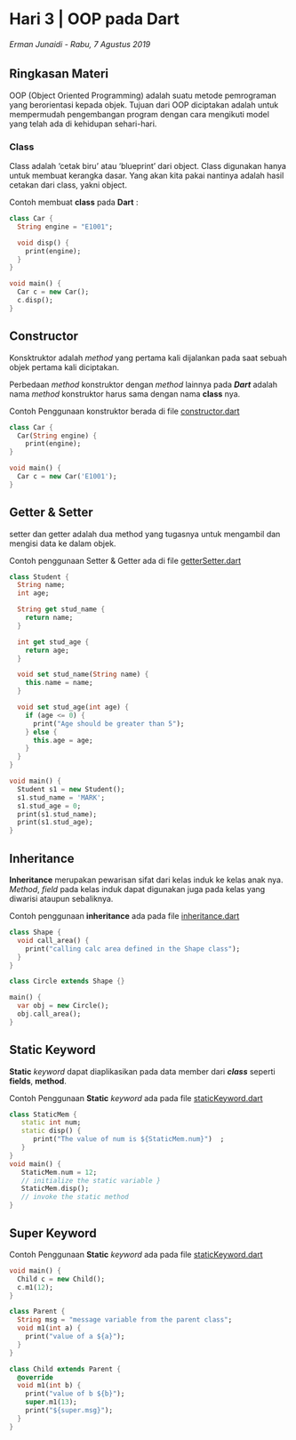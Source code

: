 # Hari 3 | OOP pada Dart

###### Erman Junaidi - Rabu, 7 Agustus 2019

## Ringkasan Materi

OOP (Object Oriented Programming) adalah suatu metode pemrograman yang berorientasi kepada objek. Tujuan dari OOP diciptakan adalah untuk mempermudah pengembangan program dengan cara mengikuti model yang telah ada di kehidupan sehari-hari.

### Class

Class adalah ‘cetak biru’ atau ‘blueprint’ dari object. Class digunakan hanya untuk membuat kerangka dasar. Yang akan kita pakai nantinya adalah hasil cetakan dari class, yakni object.

Contoh membuat **class** pada **Dart** :

```dart
class Car {
  String engine = "E1001";

  void disp() {
    print(engine);
  }
}

void main() {
  Car c = new Car();
  c.disp();
}
```


## Constructor

Konsktruktor adalah _method_ yang pertama kali dijalankan pada saat sebuah objek pertama kali diciptakan.

Perbedaan _method_ konstruktor dengan _method_ lainnya pada **_Dart_** adalah nama _method_ konstruktor harus sama dengan nama **class** nya.

Contoh Penggunaan konstruktor berada di file <a href="constructor.dart" target="blank">constructor.dart</a>

```dart
class Car {
  Car(String engine) {
    print(engine);
}

void main() {
  Car c = new Car('E1001');
}

```


## Getter & Setter

setter dan getter adalah dua method yang tugasnya untuk mengambil dan mengisi data ke dalam objek.

Contoh penggunaan Setter & Getter ada di file <a href="getterSetter.dart">getterSetter.dart</a>

```dart
class Student {
  String name;
  int age;

  String get stud_name {
    return name;
  }

  int get stud_age {
    return age;
  }

  void set stud_name(String name) {
    this.name = name;
  }

  void set stud_age(int age) {
    if (age <= 0) {
      print("Age should be greater than 5");
    } else {
      this.age = age;
    }
  }
}

void main() {
  Student s1 = new Student();
  s1.stud_name = 'MARK';
  s1.stud_age = 0;
  print(s1.stud_name);
  print(s1.stud_age);
}

```


## Inheritance

**Inheritance** merupakan pewarisan sifat dari kelas induk ke kelas anak nya. _Method_, _field_ pada kelas induk dapat digunakan juga pada kelas yang diwarisi ataupun sebaliknya.

Contoh penggunaan **inheritance** ada pada file <a href="inheritance.dart" >inheritance.dart</a>

```dart
class Shape {
  void call_area() {
    print("calling calc area defined in the Shape class");
  }
}

class Circle extends Shape {}

main() {
  var obj = new Circle();
  obj.call_area();
}

```


## Static Keyword

**Static** _keyword_ dapat diaplikasikan pada data member dari **_class_** seperti **fields**, **method**.

Contoh Penggunaan **Static** _keyword_ ada pada file <a href="staticKeyword.dart">staticKeyword.dart</a>

```dart
class StaticMem {
   static int num;
   static disp() {
      print("The value of num is ${StaticMem.num}")  ;
   }
}
void main() {
   StaticMem.num = 12;
   // initialize the static variable }
   StaticMem.disp();
   // invoke the static method
}
```

## Super Keyword

Contoh Penggunaan **Static** _keyword_ ada pada file <a href="staticKeyword.dart">staticKeyword.dart</a>

```dart
void main() {
  Child c = new Child();
  c.m1(12);
}

class Parent {
  String msg = "message variable from the parent class";
  void m1(int a) {
    print("value of a ${a}");
  }
}

class Child extends Parent {
  @override
  void m1(int b) {
    print("value of b ${b}");
    super.m1(13);
    print("${super.msg}");
  }
}

```
